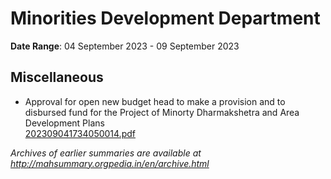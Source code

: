 # Minorities Development Department

**Date Range**: 04 September 2023 - 09 September 2023


## Miscellaneous
- Approval for open new budget head to make a provision and to disbursed fund for the Project of Minorty Dharmakshetra and Area Development Plans\
  [202309041734050014.pdf](https://gr.maharashtra.gov.in/Site/Upload/Government%20Resolutions/English/202309041734050014.pdf)


*Archives of earlier summaries are available at http://mahsummary.orgpedia.in/en/archive.html*